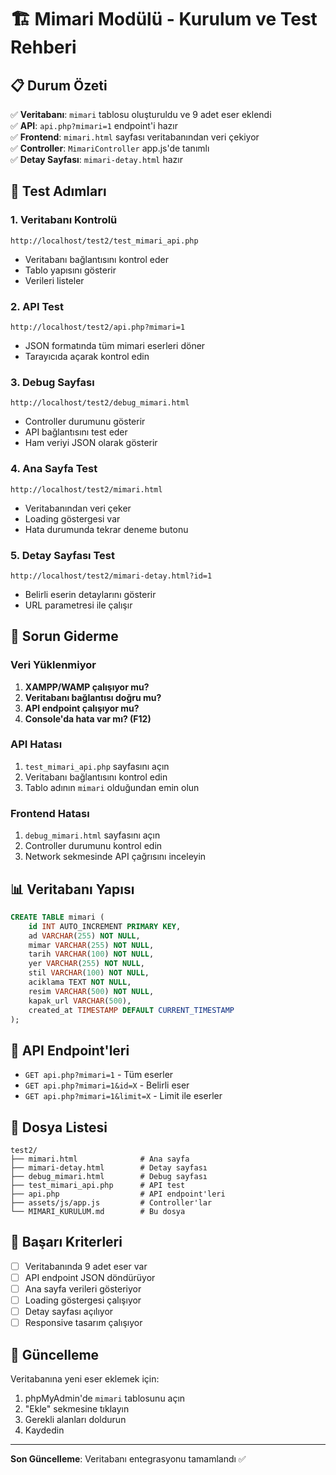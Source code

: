 # 🏗️ Mimari Modülü - Kurulum ve Test Rehberi

## 📋 Durum Özeti

✅ **Veritabanı**: `mimari` tablosu oluşturuldu ve 9 adet eser eklendi  
✅ **API**: `api.php?mimari=1` endpoint'i hazır  
✅ **Frontend**: `mimari.html` sayfası veritabanından veri çekiyor  
✅ **Controller**: `MimariController` app.js'de tanımlı  
✅ **Detay Sayfası**: `mimari-detay.html` hazır

## 🚀 Test Adımları

### 1. Veritabanı Kontrolü

```
http://localhost/test2/test_mimari_api.php
```

- Veritabanı bağlantısını kontrol eder
- Tablo yapısını gösterir
- Verileri listeler

### 2. API Test

```
http://localhost/test2/api.php?mimari=1
```

- JSON formatında tüm mimari eserleri döner
- Tarayıcıda açarak kontrol edin

### 3. Debug Sayfası

```
http://localhost/test2/debug_mimari.html
```

- Controller durumunu gösterir
- API bağlantısını test eder
- Ham veriyi JSON olarak gösterir

### 4. Ana Sayfa Test

```
http://localhost/test2/mimari.html
```

- Veritabanından veri çeker
- Loading göstergesi var
- Hata durumunda tekrar deneme butonu

### 5. Detay Sayfası Test

```
http://localhost/test2/mimari-detay.html?id=1
```

- Belirli eserin detaylarını gösterir
- URL parametresi ile çalışır

## 🔧 Sorun Giderme

### Veri Yüklenmiyor

1. **XAMPP/WAMP çalışıyor mu?**
2. **Veritabanı bağlantısı doğru mu?**
3. **API endpoint çalışıyor mu?**
4. **Console'da hata var mı? (F12)**

### API Hatası

1. `test_mimari_api.php` sayfasını açın
2. Veritabanı bağlantısını kontrol edin
3. Tablo adının `mimari` olduğundan emin olun

### Frontend Hatası

1. `debug_mimari.html` sayfasını açın
2. Controller durumunu kontrol edin
3. Network sekmesinde API çağrısını inceleyin

## 📊 Veritabanı Yapısı

```sql
CREATE TABLE mimari (
    id INT AUTO_INCREMENT PRIMARY KEY,
    ad VARCHAR(255) NOT NULL,
    mimar VARCHAR(255) NOT NULL,
    tarih VARCHAR(100) NOT NULL,
    yer VARCHAR(255) NOT NULL,
    stil VARCHAR(100) NOT NULL,
    aciklama TEXT NOT NULL,
    resim VARCHAR(500) NOT NULL,
    kapak_url VARCHAR(500),
    created_at TIMESTAMP DEFAULT CURRENT_TIMESTAMP
);
```

## 🎯 API Endpoint'leri

- `GET api.php?mimari=1` - Tüm eserler
- `GET api.php?mimari=1&id=X` - Belirli eser
- `GET api.php?mimari=1&limit=X` - Limit ile eserler

## 📁 Dosya Listesi

```
test2/
├── mimari.html              # Ana sayfa
├── mimari-detay.html        # Detay sayfası
├── debug_mimari.html        # Debug sayfası
├── test_mimari_api.php      # API test
├── api.php                  # API endpoint'leri
├── assets/js/app.js         # Controller'lar
└── MIMARI_KURULUM.md        # Bu dosya
```

## 🎉 Başarı Kriterleri

- [ ] Veritabanında 9 adet eser var
- [ ] API endpoint JSON döndürüyor
- [ ] Ana sayfa verileri gösteriyor
- [ ] Loading göstergesi çalışıyor
- [ ] Detay sayfası açılıyor
- [ ] Responsive tasarım çalışıyor

## 🔄 Güncelleme

Veritabanına yeni eser eklemek için:

1. phpMyAdmin'de `mimari` tablosunu açın
2. "Ekle" sekmesine tıklayın
3. Gerekli alanları doldurun
4. Kaydedin

---

**Son Güncelleme**: Veritabanı entegrasyonu tamamlandı ✅

